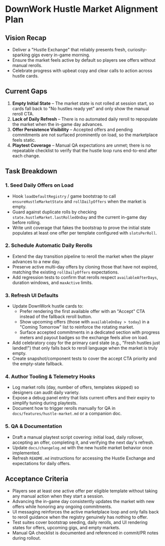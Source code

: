 # DownWork Hustle Market Alignment Plan

## Vision Recap
- Deliver a "Hustle Exchange" that reliably presents fresh, curiosity-sparking gigs every in-game morning.
- Ensure the market feels active by default so players see offers without manual rerolls.
- Celebrate progress with upbeat copy and clear calls to action across hustle cards.

## Current Gaps
1. **Empty Initial State** – The market state is not rolled at session start, so cards fall back to "No hustles ready yet" and only show the manual reroll CTA.
2. **Lack of Daily Refresh** – There is no automated daily reroll to repopulate the market when the in-game day advances.
3. **Offer Persistence Visibility** – Accepted offers and pending commitments are not surfaced prominently on load, so the marketplace feels static.
4. **Playtest Coverage** – Manual QA expectations are unmet; there is no repeatable checklist to verify that the hustle loop runs end-to-end after each change.

## Task Breakdown

### 1. Seed Daily Offers on Load
- Hook `loadDefaultRegistry` / game bootstrap to call `ensureHustleMarketState` and `rollDailyOffers` when the market is empty.
- Guard against duplicate rolls by checking `state.hustleMarket.lastRolledOnDay` and the current in-game day before rolling.
- Write unit coverage that fakes the bootstrap to prove the initial state populates at least one offer per template configured with `slotsPerRoll`.

### 2. Schedule Automatic Daily Rerolls
- Extend the day transition pipeline to reroll the market when the player advances to a new day.
- Preserve active multi-day offers by cloning those that have not expired, matching the existing `rollDailyOffers` expectations.
- Add regression tests to confirm that rerolls respect `availableAfterDays`, duration windows, and `maxActive` limits.

### 3. Refresh UI Defaults
- Update DownWork hustle cards to:
  - Prefer rendering the first available offer with an "Accept" CTA instead of the fallback reroll button.
  - Show upcoming offers (those with `availableOnDay > today`) in a "Coming Tomorrow" list to reinforce the rotating market.
  - Surface accepted commitments in a dedicated section with progress meters and payout badges so the exchange feels alive on load.
- Add celebratory copy for the primary card state (e.g., "Fresh hustles just landed!") that only falls back to reroll language when the market is truly empty.
- Create snapshot/component tests to cover the accept CTA priority and the empty-state fallback.

### 4. Author Tooling & Telemetry Hooks
- Log market rolls (day, number of offers, templates skipped) so designers can audit daily variety.
- Expose a debug panel entry that lists current offers and their expiry to simplify tuning during playtests.
- Document how to trigger rerolls manually for QA in `docs/features/hustle-market.md` or a companion doc.

### 5. QA & Documentation
- Draft a manual playtest script covering: initial load, daily rollover, accepting an offer, completing it, and verifying the next day's refresh.
- Update `docs/changelog.md` with the new hustle market behavior once implemented.
- Refresh `README.md` instructions for accessing the Hustle Exchange and expectations for daily offers.

## Acceptance Criteria
- Players see at least one active offer per eligible template without taking any manual action when they start a session.
- Advancing the in-game day consistently updates the market with new offers while honoring any ongoing commitments.
- UI messaging reinforces the active marketplace loop and only falls back to reroll guidance when the registry genuinely has nothing to offer.
- Test suites cover bootstrap seeding, daily rerolls, and UI rendering states for offers, upcoming gigs, and empty markets.
- Manual QA checklist is documented and referenced in commit/PR notes during rollout.
